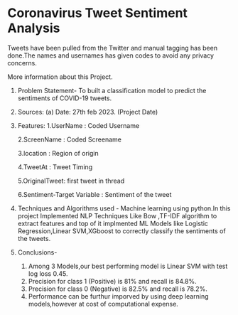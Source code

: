 # Coronavirus Tweet Sentiment Analysis

Tweets have been pulled from the Twitter and manual tagging has been done.The names and usernames has given codes to avoid any privacy concerns.

More information about this Project.

1. Problem Statement-
    To built a classification model to predict the sentiments of COVID-19 tweets.

2. Sources:
   (a) Date:    27th feb 2023. (Project Date)

3. Features:
    1.UserName : Coded Username

    2.ScreenName : Coded Screename

    3.location : Region of origin

    4.TweetAt : Tweet Timing

    5.OriginalTweet: first tweet in thread

    6.Sentiment-Target Variable : Sentiment of the tweet


4. Techniques and Algorithms used -
    Machine learning using python.In this project Implemented NLP Techniques Like Bow ,TF-IDF algorithm to extract features and top of it implmented ML Models like Logistic Regression,Linear SVM,XGboost to correctly classify the sentiments of the tweets. 

5. Conclusions-
    1. Among 3 Models,our best performing model is Linear SVM with test log loss 0.45.
    2. Precision for class 1 (Positive) is 81% and recall is 84.8%.
    3. Precision for class 0 (Negative) is 82.5% and recall is 78.2%.
    4. Performance can be furthur imporved by using deep learning models,however at cost of computational expense.

         

